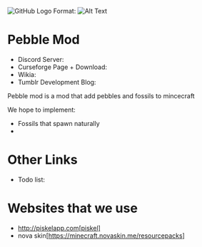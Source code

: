 ![GitHub Logo](/textures/items/pebble.png)
Format: ![Alt Text](url)
# Pebble Mod

* Discord Server: 
* Curseforge Page + Download: 
* Wikia: 
* Tumblr Development Blog: 


Pebble mod is a mod that add pebbles and fossils to mincecraft

We hope to implement:
* Fossils that spawn naturally
* 

Other Links
============

* Todo list: 

Websites that we use
====================

* http://piskelapp.com[piskel]
* nova skin[https://minecraft.novaskin.me/resourcepacks]

